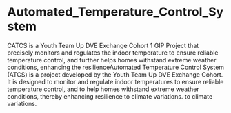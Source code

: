 # Automated_Temperature_Control_System
CATCS is a Youth Team Up DVE Exchange Cohort 1 GIP Project that precisely monitors and regulates the indoor temperature to ensure reliable temperature control, and further helps homes withstand extreme weather conditions, enhancing the resilienceAutomated Temperature Control System (ATCS) is a project developed by the Youth Team Up DVE Exchange Cohort. It is designed to monitor and regulate indoor temperatures to ensure reliable temperature control, and to help homes withstand extreme weather conditions, thereby enhancing resilience to climate variations. to climate variations.
